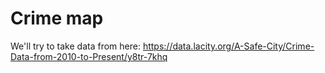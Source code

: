 # Crime map
We'll try to take data from here: https://data.lacity.org/A-Safe-City/Crime-Data-from-2010-to-Present/y8tr-7khq
